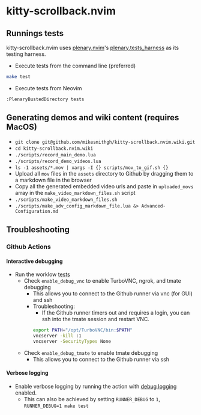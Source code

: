 # kitty-scrollback.nvim

## Runnings tests
kitty-scrollback.nvim uses [plenary.nvim](https://github.com/nvim-lua/plenary.nvim)'s [plenary.tests_harness](https://github.com/nvim-lua/plenary.nvim?tab=readme-ov-file#plenarytest_harness) as its
testing harness.

- Execute tests from the command line (preferred)
```sh
make test
```

- Execute tests from Neovim
```vim
:PlenaryBustedDirectory tests
```

## Generating demos and wiki content (requires MacOS)

- `git clone git@github.com/mikesmithgh/kitty-scrollback.nvim.wiki.git`
- `cd kitty-scrollback.nvim.wiki`
- `./scripts/record_main_demo.lua`
- `./scripts/record_demo_videos.lua`
- `ls -1 assets/*.mov | xargs -I {} scripts/mov_to_gif.sh {}`
- Upload all `mov` files in the `assets` directory to Github by dragging them to a markdown file in the browser
- Copy all the generated embedded video urls and paste in `uploaded_movs` array in the `make_video_markdown_files.sh` script
- `./scripts/make_video_markdown_files.sh`
- `./scripts/make_adv_config_markdown_file.lua &> Advanced-Configuration.md`

## Troubleshooting

### Github Actions

#### Interactive debugging 

- Run the worklow [tests](https://github.com/mikesmithgh/kitty-scrollback.nvim/actions/workflows/tests.yml)
  - Check `enable_debug_vnc` to enable TurboVNC, ngrok, and tmate debugging
    - This allows you to connect to the Github runner via vnc (for GUI) and ssh
    - Troubleshooting:
      - If the Github runner timers out and requires a login, you can ssh into the tmate session and restart VNC.
      ```sh
      export PATH="/opt/TurboVNC/bin:$PATH"
      vncserver -kill :1
      vncserver -SecurityTypes None
      ```
  - Check `enable_debug_tmate` to enable tmate debugging
    - This allows you to connect to the Github runner via ssh

#### Verbose logging 

- Enable verbose logging by running the action with [debug logging](https://docs.github.com/en/actions/monitoring-and-troubleshooting-workflows/enabling-debug-logging) enabled.
  - This can also be achieved by setting `RUNNER_DEBUG` to `1`, `RUNNER_DEBUG=1 make test`

